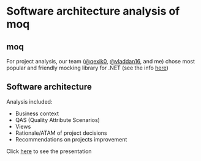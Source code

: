 # Software architecture analysis of moq

## moq

For project analysis, our team ([@qexik0](https://github.com/qexik0), [@vladdan16](https://github.com/vladdan16), and me) chose most popular and friendly mocking library for .NET 
(see the info [here](https://github.com/devlooped/moq?tab=readme-ov-file#moq))

## Software architecture

Analysis included:

* Business context
* QAS (Quality Attribute Scenarios)
* Views
* Rationale/ATAM of project decisions
* Recommendations on projects improvement

Click [here](software-architecture/moq.pdf) to see the presentation
